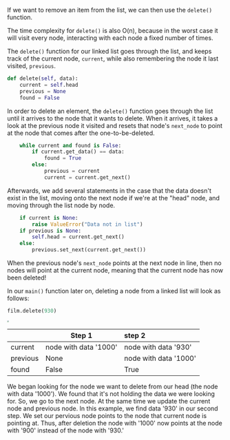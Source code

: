 <!--title={Deleting from a Linked List}-->

<!--badges={Algorithms:10}-->

<!--concepts={Deleting from a Linked List}-->

If we want to remove an item from the list, we can then use the `delete()` function.

The time complexity for `delete()` is also O(n), because in the worst case it will visit every node, interacting with each node a fixed number of times.

The `delete()` function for our linked list goes through the list, and keeps track of the current node, `current`, while also remembering the node it last visited, `previous`. 

```python
def delete(self, data):
    current = self.head
    previous = None
    found = False
```
In order to delete an element, the `delete()` function goes through the list until it arrives to the node that it wants to delete. When it arrives, it takes a look at the previous node it visited and resets that node's `next_node` to point at the node that comes after the one-to-be-deleted. 

```python
    while current and found is False:
        if current.get_data() == data:
            found = True
        else:
            previous = current
            current = current.get_next()
```
Afterwards, we add several statements in the case that the data doesn't exist in the list, moving onto the next node if we're at the "head" node, and moving through the list node by node. 

```python
    if current is None:
        raise ValueError("Data not in list")
    if previous is None:
        self.head = current.get_next()
    else:
        previous.set_next(current.get_next())
```
When the previous node's `next_node` points at the next node in line, then no nodes will point at the current node, meaning that the current node has now been deleted!

In our `main()` function later on, deleting a node from a linked list will look as follows:

```python
film.delete(930)
```
<img src="https://tva1.sinaimg.cn/large/0082zybpgy1gc0ltl0pfzj32e6054dgu.jpg" style="zoom:25%;" />

|          | Step 1                | step 2                |
| -------- | --------------------- | :-------------------- |
| current  | node with data '1000' | node with data '930'  |
| previous | None                  | node with data '1000' |
| found    | False                 | True                  |

We began looking for the node we want to delete from our head (the node with data '1000').  We found that it's not holding the data we were looking for. So, we go to the next node. At the same time we update the current node and previous node. In this example, we find data '930' in our second step. We set our pervious node points to the node that current node is pointing at. Thus, after deletion the node with '1000' now points at the node with '900' instead of the node with '930.'

